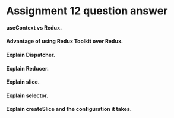 # Assignment 12 question answer

#### useContext vs Redux.

#### Advantage of using Redux Toolkit over Redux.

#### Explain Dispatcher.

#### Explain Reducer.

#### Explain slice.

#### Explain selector.

#### Explain createSlice and the configuration it takes.
